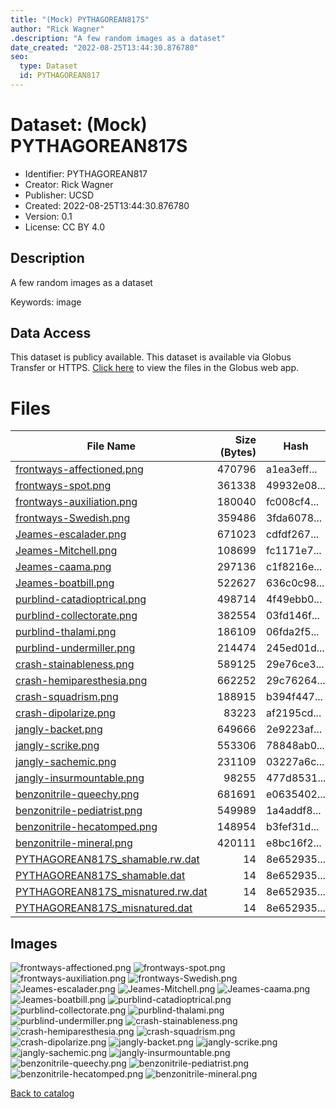 ```yaml
---
title: "(Mock) PYTHAGOREAN817S"
author: "Rick Wagner"
.description: "A few random images as a dataset"
date_created: "2022-08-25T13:44:30.876780"
seo:
  type: Dataset
  id: PYTHAGOREAN817
---
```

# Dataset: (Mock) PYTHAGOREAN817S
- Identifier: PYTHAGOREAN817
- Creator: Rick Wagner
- Publisher: UCSD
- Created: 2022-08-25T13:44:30.876780
- Version: 0.1
- License: CC BY 4.0
## Description
A few random images as a dataset

Keywords: image
## Data Access
This dataset is publicy available.
This dataset is available via Globus Transfer or HTTPS.
[Click here](https://app.globus.org/file-manager?origin_id=6528bad5-bc02-497d-8a4f-a38547d0e72a&origin_path=/serverless/public/PYTHAGOREAN817/) to view the files in the Globus web app.
# Files
|                                                                     File Name                                                                     |Size (Bytes)|   Hash    |
|---------------------------------------------------------------------------------------------------------------------------------------------------|-----------:|-----------|
|[frontways-affectioned.png](https://g-b0978f.0ed28.75bc.data.globus.org/serverless/public/PYTHAGOREAN817/frontways-affectioned.png)                |      470796|a1ea3eff...|
|[frontways-spot.png](https://g-b0978f.0ed28.75bc.data.globus.org/serverless/public/PYTHAGOREAN817/frontways-spot.png)                              |      361338|49932e08...|
|[frontways-auxiliation.png](https://g-b0978f.0ed28.75bc.data.globus.org/serverless/public/PYTHAGOREAN817/frontways-auxiliation.png)                |      180040|fc008cf4...|
|[frontways-Swedish.png](https://g-b0978f.0ed28.75bc.data.globus.org/serverless/public/PYTHAGOREAN817/frontways-Swedish.png)                        |      359486|3fda6078...|
|[Jeames-escalader.png](https://g-b0978f.0ed28.75bc.data.globus.org/serverless/public/PYTHAGOREAN817/Jeames-escalader.png)                          |      671023|cdfdf267...|
|[Jeames-Mitchell.png](https://g-b0978f.0ed28.75bc.data.globus.org/serverless/public/PYTHAGOREAN817/Jeames-Mitchell.png)                            |      108699|fc1171e7...|
|[Jeames-caama.png](https://g-b0978f.0ed28.75bc.data.globus.org/serverless/public/PYTHAGOREAN817/Jeames-caama.png)                                  |      297136|c1f8216e...|
|[Jeames-boatbill.png](https://g-b0978f.0ed28.75bc.data.globus.org/serverless/public/PYTHAGOREAN817/Jeames-boatbill.png)                            |      522627|636c0c98...|
|[purblind-catadioptrical.png](https://g-b0978f.0ed28.75bc.data.globus.org/serverless/public/PYTHAGOREAN817/purblind-catadioptrical.png)            |      498714|4f49ebb0...|
|[purblind-collectorate.png](https://g-b0978f.0ed28.75bc.data.globus.org/serverless/public/PYTHAGOREAN817/purblind-collectorate.png)                |      382554|03fd146f...|
|[purblind-thalami.png](https://g-b0978f.0ed28.75bc.data.globus.org/serverless/public/PYTHAGOREAN817/purblind-thalami.png)                          |      186109|06fda2f5...|
|[purblind-undermiller.png](https://g-b0978f.0ed28.75bc.data.globus.org/serverless/public/PYTHAGOREAN817/purblind-undermiller.png)                  |      214474|245ed01d...|
|[crash-stainableness.png](https://g-b0978f.0ed28.75bc.data.globus.org/serverless/public/PYTHAGOREAN817/crash-stainableness.png)                    |      589125|29e76ce3...|
|[crash-hemiparesthesia.png](https://g-b0978f.0ed28.75bc.data.globus.org/serverless/public/PYTHAGOREAN817/crash-hemiparesthesia.png)                |      662252|29c76264...|
|[crash-squadrism.png](https://g-b0978f.0ed28.75bc.data.globus.org/serverless/public/PYTHAGOREAN817/crash-squadrism.png)                            |      188915|b394f447...|
|[crash-dipolarize.png](https://g-b0978f.0ed28.75bc.data.globus.org/serverless/public/PYTHAGOREAN817/crash-dipolarize.png)                          |       83223|af2195cd...|
|[jangly-backet.png](https://g-b0978f.0ed28.75bc.data.globus.org/serverless/public/PYTHAGOREAN817/jangly-backet.png)                                |      649666|2e9223af...|
|[jangly-scrike.png](https://g-b0978f.0ed28.75bc.data.globus.org/serverless/public/PYTHAGOREAN817/jangly-scrike.png)                                |      553306|78848ab0...|
|[jangly-sachemic.png](https://g-b0978f.0ed28.75bc.data.globus.org/serverless/public/PYTHAGOREAN817/jangly-sachemic.png)                            |      231109|03227a6c...|
|[jangly-insurmountable.png](https://g-b0978f.0ed28.75bc.data.globus.org/serverless/public/PYTHAGOREAN817/jangly-insurmountable.png)                |       98255|477d8531...|
|[benzonitrile-queechy.png](https://g-b0978f.0ed28.75bc.data.globus.org/serverless/public/PYTHAGOREAN817/benzonitrile-queechy.png)                  |      681691|e0635402...|
|[benzonitrile-pediatrist.png](https://g-b0978f.0ed28.75bc.data.globus.org/serverless/public/PYTHAGOREAN817/benzonitrile-pediatrist.png)            |      549989|1a4addf8...|
|[benzonitrile-hecatomped.png](https://g-b0978f.0ed28.75bc.data.globus.org/serverless/public/PYTHAGOREAN817/benzonitrile-hecatomped.png)            |      148954|b3fef31d...|
|[benzonitrile-mineral.png](https://g-b0978f.0ed28.75bc.data.globus.org/serverless/public/PYTHAGOREAN817/benzonitrile-mineral.png)                  |      420111|e8bc16f2...|
|[PYTHAGOREAN817S_shamable.rw.dat](https://g-b0978f.0ed28.75bc.data.globus.org/serverless/public/PYTHAGOREAN817/PYTHAGOREAN817S_shamable.rw.dat)    |          14|8e652935...|
|[PYTHAGOREAN817S_shamable.dat](https://g-b0978f.0ed28.75bc.data.globus.org/serverless/public/PYTHAGOREAN817/PYTHAGOREAN817S_shamable.dat)          |          14|8e652935...|
|[PYTHAGOREAN817S_misnatured.rw.dat](https://g-b0978f.0ed28.75bc.data.globus.org/serverless/public/PYTHAGOREAN817/PYTHAGOREAN817S_misnatured.rw.dat)|          14|8e652935...|
|[PYTHAGOREAN817S_misnatured.dat](https://g-b0978f.0ed28.75bc.data.globus.org/serverless/public/PYTHAGOREAN817/PYTHAGOREAN817S_misnatured.dat)      |          14|8e652935...|
## Images
![frontways-affectioned.png](https://g-b0978f.0ed28.75bc.data.globus.org/serverless/public/PYTHAGOREAN817/frontways-affectioned.png) ![frontways-spot.png](https://g-b0978f.0ed28.75bc.data.globus.org/serverless/public/PYTHAGOREAN817/frontways-spot.png) ![frontways-auxiliation.png](https://g-b0978f.0ed28.75bc.data.globus.org/serverless/public/PYTHAGOREAN817/frontways-auxiliation.png) ![frontways-Swedish.png](https://g-b0978f.0ed28.75bc.data.globus.org/serverless/public/PYTHAGOREAN817/frontways-Swedish.png) ![Jeames-escalader.png](https://g-b0978f.0ed28.75bc.data.globus.org/serverless/public/PYTHAGOREAN817/Jeames-escalader.png) ![Jeames-Mitchell.png](https://g-b0978f.0ed28.75bc.data.globus.org/serverless/public/PYTHAGOREAN817/Jeames-Mitchell.png) ![Jeames-caama.png](https://g-b0978f.0ed28.75bc.data.globus.org/serverless/public/PYTHAGOREAN817/Jeames-caama.png) ![Jeames-boatbill.png](https://g-b0978f.0ed28.75bc.data.globus.org/serverless/public/PYTHAGOREAN817/Jeames-boatbill.png) ![purblind-catadioptrical.png](https://g-b0978f.0ed28.75bc.data.globus.org/serverless/public/PYTHAGOREAN817/purblind-catadioptrical.png) ![purblind-collectorate.png](https://g-b0978f.0ed28.75bc.data.globus.org/serverless/public/PYTHAGOREAN817/purblind-collectorate.png) ![purblind-thalami.png](https://g-b0978f.0ed28.75bc.data.globus.org/serverless/public/PYTHAGOREAN817/purblind-thalami.png) ![purblind-undermiller.png](https://g-b0978f.0ed28.75bc.data.globus.org/serverless/public/PYTHAGOREAN817/purblind-undermiller.png) ![crash-stainableness.png](https://g-b0978f.0ed28.75bc.data.globus.org/serverless/public/PYTHAGOREAN817/crash-stainableness.png) ![crash-hemiparesthesia.png](https://g-b0978f.0ed28.75bc.data.globus.org/serverless/public/PYTHAGOREAN817/crash-hemiparesthesia.png) ![crash-squadrism.png](https://g-b0978f.0ed28.75bc.data.globus.org/serverless/public/PYTHAGOREAN817/crash-squadrism.png) ![crash-dipolarize.png](https://g-b0978f.0ed28.75bc.data.globus.org/serverless/public/PYTHAGOREAN817/crash-dipolarize.png) ![jangly-backet.png](https://g-b0978f.0ed28.75bc.data.globus.org/serverless/public/PYTHAGOREAN817/jangly-backet.png) ![jangly-scrike.png](https://g-b0978f.0ed28.75bc.data.globus.org/serverless/public/PYTHAGOREAN817/jangly-scrike.png) ![jangly-sachemic.png](https://g-b0978f.0ed28.75bc.data.globus.org/serverless/public/PYTHAGOREAN817/jangly-sachemic.png) ![jangly-insurmountable.png](https://g-b0978f.0ed28.75bc.data.globus.org/serverless/public/PYTHAGOREAN817/jangly-insurmountable.png) ![benzonitrile-queechy.png](https://g-b0978f.0ed28.75bc.data.globus.org/serverless/public/PYTHAGOREAN817/benzonitrile-queechy.png) ![benzonitrile-pediatrist.png](https://g-b0978f.0ed28.75bc.data.globus.org/serverless/public/PYTHAGOREAN817/benzonitrile-pediatrist.png) ![benzonitrile-hecatomped.png](https://g-b0978f.0ed28.75bc.data.globus.org/serverless/public/PYTHAGOREAN817/benzonitrile-hecatomped.png) ![benzonitrile-mineral.png](https://g-b0978f.0ed28.75bc.data.globus.org/serverless/public/PYTHAGOREAN817/benzonitrile-mineral.png) 

[Back to catalog](../)

